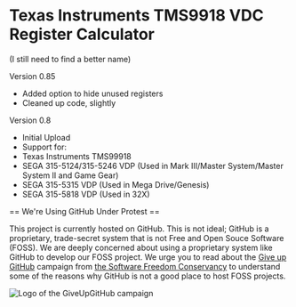 # Texas Instruments TMS9918 VDC Register Calculator
(I still need to find a better name)

Version 0.85
 - Added option to hide unused registers
 - Cleaned up code, slightly

Version 0.8
 - Initial Upload
 - Support for:
  - Texas Instruments TMS99918
  - SEGA 315-5124/315-5246 VDP (Used in Mark III/Master System/Master System II and Game Gear)
  - SEGA 315-5315 VDP (Used in Mega Drive/Genesis)
  - SEGA 315-5818 VDP (Used in 32X)

== We're Using GitHub Under Protest ==

This project is currently hosted on GitHub.  This is not ideal; GitHub is a proprietary, trade-secret system that is not Free and Open Souce Software (FOSS).  We 
are deeply concerned about using a proprietary system like GitHub to develop our FOSS project. We urge you to read about the [Give up GitHub](https://GiveUpGitHub.org) campaign from [the Software Freedom Conservancy](https://sfconservancy.org) to understand some of the reasons why GitHub is not
a good place to host FOSS projects.

![Logo of the GiveUpGitHub campaign](https://sfconservancy.org/img/GiveUpGitHub.png)
